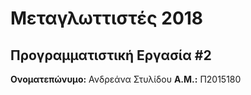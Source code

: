 # Μεταγλωττιστές 2018
## Προγραμματιστική Εργασία #2

**Ονοματεπώνυμο:** Ανδρεάνα Στυλίδου
**Α.Μ.:** Π2015180


